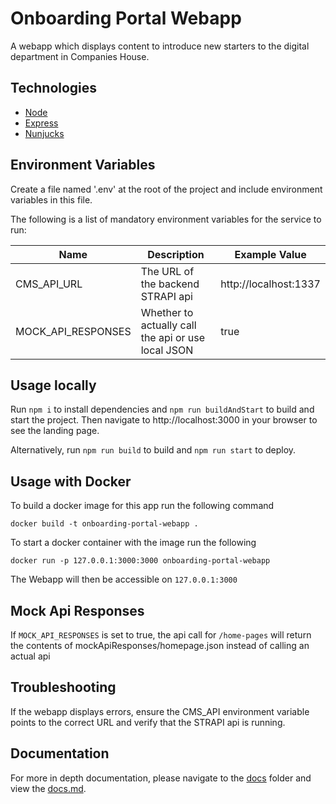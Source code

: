 # Onboarding Portal Webapp
A webapp which displays content to introduce new starters to the digital department in Companies House.

## Technologies
- [Node](https://nodejs.org/en/)
- [Express](https://expressjs.com/)
- [Nunjucks](https://mozilla.github.io/nunjucks/)

## Environment Variables
Create a file named '.env' at the root of the project and include environment variables in this file.

The following is a list of mandatory environment variables for the service to run:

Name                    | Description                                        | Example Value
----------------------- | -------------------------------------------------- | -----------------------------------------------
CMS_API_URL             | The URL of the backend STRAPI api                  | http://localhost:1337
MOCK_API_RESPONSES      | Whether to actually call the api or use local JSON | true

## Usage locally
Run `npm i` to install dependencies and `npm run buildAndStart` to build and start the project. Then navigate to http://localhost:3000 in your browser to see the landing page.

Alternatively, run `npm run build` to build and `npm run start` to deploy.

## Usage with Docker
To build a docker image for this app run the following command
```
docker build -t onboarding-portal-webapp .
```
To start a docker container with the image run the following
```
docker run -p 127.0.0.1:3000:3000 onboarding-portal-webapp
```

The Webapp will then be accessible on `127.0.0.1:3000`

## Mock Api Responses
If `MOCK_API_RESPONSES` is set to true, the api call for `/home-pages` will return the contents of mockApiResponses/homepage.json instead of calling an actual api

## Troubleshooting
If the webapp displays errors, ensure the CMS_API environment variable points to the correct URL and verify that the STRAPI api is running.

## Documentation
For more in depth documentation, please navigate to the [docs](docs) folder and view the [docs.md](docs/docs.md).